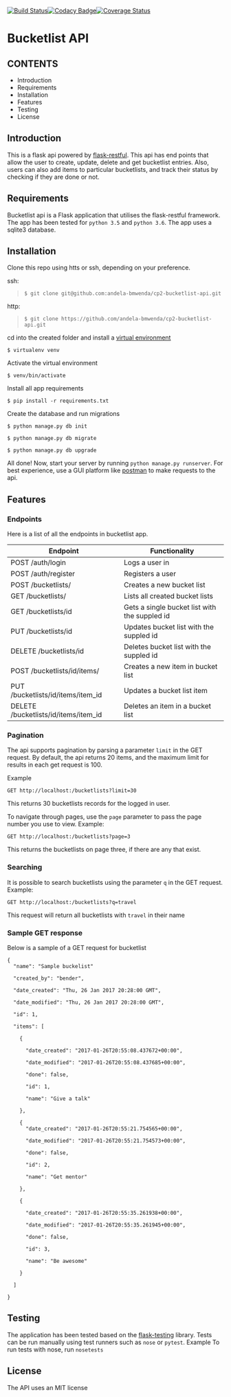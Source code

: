 [![Build Status](https://travis-ci.org/andela-bmwenda/cp2-bucketlist-api.svg?branch=master)](https://travis-ci.org/andela-bmwenda/cp2-bucketlist-api)[![Codacy Badge](https://api.codacy.com/project/badge/Grade/f556e41f24c744e0a2a0cff938f59e5b)](https://www.codacy.com/app/boniface-mwenda/cp2-bucketlist-api?utm_source=github.com&amp;utm_medium=referral&amp;utm_content=andela-bmwenda/cp2-bucketlist-api&amp;utm_campaign=Badge_Grade)[![Coverage Status](https://coveralls.io/repos/github/andela-bmwenda/cp2-bucketlist-api/badge.svg?branch=develop)](https://coveralls.io/github/andela-bmwenda/cp2-bucketlist-api?branch=develop)

# Bucketlist API

## CONTENTS

 - Introduction
 - Requirements
 - Installation
 - Features
 - Testing
 - License
 
## Introduction
 
This is a flask api powered by [flask-restful](http://flask-restful-cn.readthedocs.io/en/0.3.5/). This api has end points that allow the user to create, update, delete and get bucketlist entries. Also, users can also add items to particular bucketlists, and track their status by checking if they are done or not.

## Requirements
 
 Bucketlist api is a Flask application that utilises the flask-restful framework. The app has been tested for `python 3.5` and `python 3.6`. The app uses a sqlite3 database.
 
## Installation
 
Clone this repo using htts or ssh, depending on your preference.
 
 ssh:
>`$ git clone git@github.com:andela-bmwenda/cp2-bucketlist-api.git`

http:
>`$ git clone https://github.com/andela-bmwenda/cp2-bucketlist-api.git`

cd into the created folder and install a [virtual environment](https://virtualenv.pypa.io/en/stable/)

`$ virtualenv venv`

Activate the virtual environment

`$ venv/bin/activate`

Install all app requirements

`$ pip install -r requirements.txt`

Create the database and run migrations

`$ python manage.py db init`

`$ python manage.py db migrate`

`$ python manage.py db upgrade`

All done! Now, start your server by running `python manage.py runserver`. For best experience, use a GUI platform like [postman](https://www.getpostman.com/) to make requests to the api.

## Features

### Endpoints

Here is a list of all the endpoints in bucketlist app.

Endpoint | Functionality
------------ | -------------
POST /auth/login |Logs a user in
POST /auth/register | Registers a user
POST /bucketlists/ | Creates a new bucket list
GET /bucketlists/ | Lists all created bucket lists
GET /bucketlists/id | Gets a single bucket list with the suppled id 
PUT /bucketlists/id | Updates bucket list with the suppled id
DELETE /bucketlists/id | Deletes bucket list with the suppled id
POST /bucketlists/id/items/ | Creates a new item in bucket list
PUT /bucketlists/id/items/item_id | Updates a bucket list item
DELETE /bucketlists/id/items/item_id | Deletes an item in a bucket list

### Pagination

The api supports pagination by parsing a parameter `limit` in the GET request. By default, the api returns 20 items, and the maximum limit for results in each get request is 100.

Example

`GET http://localhost:/bucketlists?limit=30`

This returns 30 bucketlists records for the logged in user.

To navigate through pages, use the `page` parameter to pass the page number you use to view.
Example:

`GET http://localhost:/bucketlists?page=3`

This returns the bucketlists on page three, if there are any that exist.

### Searching

It is possible to search bucketlists using the parameter `q` in the GET request. 
Example:

`GET http://localhost:/bucketlists?q=travel`

This request will return all bucketlists with `travel` in their name

### Sample GET response

Below is a sample of a GET request for bucketlist

```
{
  "name": "Sample buckelist"
  
  "created_by": "bender",
  
  "date_created": "Thu, 26 Jan 2017 20:28:00 GMT",
  
  "date_modified": "Thu, 26 Jan 2017 20:28:00 GMT",
  
  "id": 1,
  
  "items": [
  
    {
    
      "date_created": "2017-01-26T20:55:08.437672+00:00",
      
      "date_modified": "2017-01-26T20:55:08.437685+00:00",
      
      "done": false,
      
      "id": 1,
      
      "name": "Give a talk"
      
    },
    
    {
      "date_created": "2017-01-26T20:55:21.754565+00:00",
      
      "date_modified": "2017-01-26T20:55:21.754573+00:00",
      
      "done": false,
      
      "id": 2,
      
      "name": "Get mentor"
      
    },
    
    {
    
      "date_created": "2017-01-26T20:55:35.261938+00:00",
      
      "date_modified": "2017-01-26T20:55:35.261945+00:00",
      
      "done": false,
      
      "id": 3,
      
      "name": "Be awesome"
      
    }
    
  ]
  
}
```

## Testing

The application has been tested based on the [flask-testing](https://pythonhosted.org/Flask-Testing/) library. Tests can be run manually using test runners such as `nose` or `pytest`.
Example
To run tests with nose, run `nosetests`

## License

The API uses an MIT license








